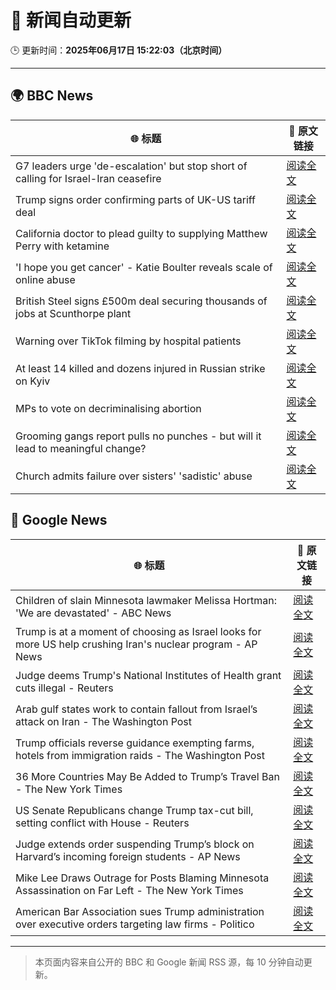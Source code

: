 # 🧠 新闻自动更新

🕒 更新时间：**2025年06月17日 15:22:03（北京时间）**

---

## 🌍 BBC News

| 🌐 标题 | 🔗 原文链接 |
|--------|-------------|
| G7 leaders urge 'de-escalation' but stop short of calling for Israel-Iran ceasefire | [阅读全文](https://www.bbc.com/news/articles/cd783v9wn1eo) |
| Trump signs order confirming parts of UK-US tariff deal | [阅读全文](https://www.bbc.com/news/articles/cy8gxp7dvepo) |
| California doctor to plead guilty to supplying Matthew Perry with ketamine | [阅读全文](https://www.bbc.com/news/articles/c784l795lzdo) |
| 'I hope you get cancer' - Katie Boulter reveals scale of online abuse | [阅读全文](https://www.bbc.com/sport/tennis/articles/cj42rvdk2k4o) |
| British Steel signs £500m deal securing thousands of jobs at Scunthorpe plant | [阅读全文](https://www.bbc.com/news/articles/c2k1jjkd9e0o) |
| Warning over TikTok filming by hospital patients | [阅读全文](https://www.bbc.com/news/articles/crk6mml5pemo) |
| At least 14 killed and dozens injured in Russian strike on Kyiv | [阅读全文](https://www.bbc.com/news/articles/cx24g4850x4o) |
| MPs to vote on decriminalising abortion | [阅读全文](https://www.bbc.com/news/articles/c3rprg8zv18o) |
| Grooming gangs report pulls no punches - but will it lead to meaningful change? | [阅读全文](https://www.bbc.com/news/articles/c5y0lrk2dqyo) |
| Church admits failure over sisters' 'sadistic' abuse | [阅读全文](https://www.bbc.com/news/articles/c2d5w0x6g7zo) |

## 📰 Google News

| 🌐 标题 | 🔗 原文链接 |
|--------|-------------|
| Children of slain Minnesota lawmaker Melissa Hortman: 'We are devastated' - ABC News | [阅读全文](https://news.google.com/rss/articles/CBMiqAFBVV95cUxOQU9jMGZxZ2ZWbV9jOWlaS2RVYzNHQVpIYktXT05RcnNsTERWdG53U1BqdWM1Mi02c2h1ZUlJOE9YTlhYMnQ4cFFsQUc2RnhvSVIzeGV4WWZHUmZkR2ZOT1J5TVJHbzhWeW1fVzIzeWNDbGkxWGpRVWREaFdOa0VkY1V5MURQUkt2VDRQaVlnTV9SeXdfU2RKbzE4aGdsblBtTU9RX1Q4b3XSAa4BQVVfeXFMTTRTT2lKV2xFdkdGcVJSQ2tocGZRTmt5cEg3YU5HOWZzbGhjVFVBSU44MXdETGJQbFVLRE1XbUxBekk5VnhmZjB5ZG1fdjBNck9PdWxqWG9Db05SV3doVlBXczI5QlZheXU2RnlTbzF1aW9QaGotMEdMbTV3OWRlU0VsLVhfQ3N1MWNVdVdUcDRydE1xQl9Pck55OG1Lay16V2plZ3ZxNE1HZkYtWjln?oc=5) |
| Trump is at a moment of choosing as Israel looks for more US help crushing Iran's nuclear program - AP News | [阅读全文](https://news.google.com/rss/articles/CBMikgFBVV95cUxNdnY0OUI3bkUwRFRvTVBIT1RmTUx4enFZby1SYTdyazl5SWtfUEJnYWFHemN6dmRnNXVSY3N2SUhueEdvSU5WbjZjX0NKay13ckRpc1g2aGt4WC1nancyaHBBVUllY0J5YXNlUXZEYTJfWVNiZ1NWeGRaeWRuNkJQa3NNdHNXbHM3bktQNjQxOWNCUQ?oc=5) |
| Judge deems Trump's National Institutes of Health grant cuts illegal - Reuters | [阅读全文](https://news.google.com/rss/articles/CBMi2AFBVV95cUxOR0cta2RWUjNZQXZWQ0plRTZ6UWRPRng0VWxfU2VFc1BhUGxYcmVTWUxfdkVtUV9yTExrN0Nkbk5kNjQ3WXV2WlZ6MmpFM3dPUExZdnAzcUIyNGVNUHBoSndmVjROZE43empNaWJ1MTRpT2x5YTZWVkxBS1NFMVNYd09yT2tZbG45SUVPS3ZKMmxxSVA4djB3OE12MDdGX0pwRHJNWjRoVWFrWUFHN3dIcm9jVHl1SWZYUlJfUlFMejNLUllvelJycFg2RzVtU2RQYmFQX0IxeGc?oc=5) |
| Arab gulf states work to contain fallout from Israel’s attack on Iran - The Washington Post | [阅读全文](https://news.google.com/rss/articles/CBMiiAFBVV95cUxNTmhDUVRTWTdZMXp3R0xkNnhsa0FNLTJHNEdLRm5NYUdBRFl0WHJmOFgwUHFLY0FHMUFWbHp4MmxZZ2NESmVURDNWdFpVMGhKSjA0X3V1M05iTFNQNW52UlQxZWwteXAzalRvQWh3NjZZTnQ3WDY1ZDhsVGV3U2VWNTV4azRmTnlR?oc=5) |
| Trump officials reverse guidance exempting farms, hotels from immigration raids - The Washington Post | [阅读全文](https://news.google.com/rss/articles/CBMilgFBVV95cUxNZlp0ZWV4aW1wcVZacWxQdjN6VGZaMjZWVDJPcHZZLUdzZjFBRnR5NlNoSk00V0xVVjdqdTV4YW5LYlBNNzlnazhGR0taWU5fY2NvblJ5NlRVem0yek5MTHlIdHN3YTRwbm02TFRFNUZpXzQwODdiaUU4SUcyZmRqYVhZLXEzdzN6ODdnN0RndDV0YmlhX1E?oc=5) |
| 36 More Countries May Be Added to Trump’s Travel Ban - The New York Times | [阅读全文](https://news.google.com/rss/articles/CBMid0FVX3lxTE44WjhKd1hsZlhwN1o4Ym93XzRHSGNuNEd2X2lGN3VaaDBOS2pSZTZEU2Y4NXZObmtoNGN1eG1FVlNfVk9oZUp5V3J0S1pTckdybWpqZG80R0JhandHR21JRmtFNkFJSWE2eElYTE1WV2VuN0ZCVGhv?oc=5) |
| US Senate Republicans change Trump tax-cut bill, setting conflict with House - Reuters | [阅读全文](https://news.google.com/rss/articles/CBMiuAFBVV95cUxQQzN2OWh3M2htR2dubjBFRmJvbHVDRUlFcE45VTRjVXN3UmtRSzFSWF9lMkhuYmVRd3lvb2d4Q1BCek1UZzVOQWJjWlZzN19tSklBS3pPSS1hbV9nbEprSWpsUUFvTlJtUEoxWFBqS2RYSzRKTXozbGkwMkpyRTZ6OXFpMEZDbzVkTE14blFRM2F6TGZqS1ZXbjFPR053ZGo1ZWlnb3RoNDVrY3B6OWdvcmp5OGlQekNR?oc=5) |
| Judge extends order suspending Trump’s block on Harvard’s incoming foreign students - AP News | [阅读全文](https://news.google.com/rss/articles/CBMinAFBVV95cUxQc2ZmcmJuLVBMR01WY0MtNC10WGRDYVJlZTF0VGhXMjJXbUNjTWZaWEtHTVFETE4tSXVyQU9qQU9BbjJDeWJxTmRKb2NiNllUd2RKZlY1bTgzWFdjX0x5U3dsMHRqaVZsYXF6aDd5QS1zUGYwVF9oUlI4YTBlTDg4NElpVG0xX3hzMmlFdkFsS21qU1RNLVlnd3dzLU4?oc=5) |
| Mike Lee Draws Outrage for Posts Blaming Minnesota Assassination on Far Left - The New York Times | [阅读全文](https://news.google.com/rss/articles/CBMimgFBVV95cUxNM3lpdF9qM01waVNkU2xCdVBwbzFneFR1LXY4bnNEVVBEd3RTMzR0Q3Jrb21Ebm5iSURMM3pPUWctRVF1Mk5DTUNWSEdSMVBMUXlYZjBZWW5fWEdkanpMQVlRMFgwaldwYnoxWlAyR2l1emdfa2xYRG1fR0EwR3RlM19FWXBNNXptNVJPeTRuMW8wVFRON2VPYkZ3?oc=5) |
| American Bar Association sues Trump administration over executive orders targeting law firms - Politico | [阅读全文](https://news.google.com/rss/articles/CBMijgFBVV95cUxQT1Brc2I4RzFMRkxvWWFyM1M2d21McXg5LWk2MXR0RFU4SGd6dC1MbDVjVlI0dklSWTlaYXhJVVBoNkFqUUlhRXBHYkp3NDZwbHc2UEpDRVBJaDJQekhGalNTZFlzWEdFQkhyZDhKUExmRjAyQTY4UldSNUZVa3p3QW1HNFZTQklyZC1JWXdB?oc=5) |

---
> 本页面内容来自公开的 BBC 和 Google 新闻 RSS 源，每 10 分钟自动更新。